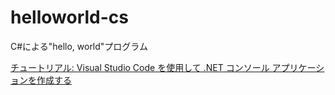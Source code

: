 # helloworld-cs

C#による"hello, world"プログラム

[チュートリアル: Visual Studio Code を使用して .NET コンソール アプリケーションを作成する](https://docs.microsoft.com/ja-jp/dotnet/core/tutorials/with-visual-studio-code?pivots=dotnet-6-0)
